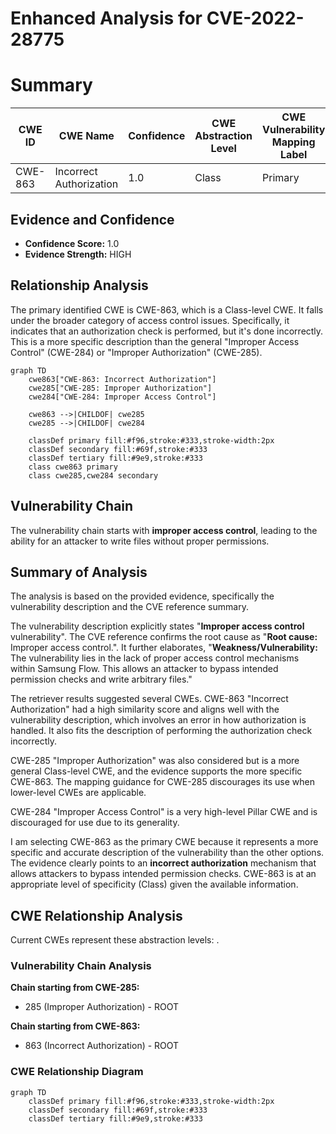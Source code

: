 # Enhanced Analysis for CVE-2022-28775

# Summary
| CWE ID | CWE Name | Confidence | CWE Abstraction Level | CWE Vulnerability Mapping Label | CWE-Vulnerability Mapping Notes |
|---|---|---|---|---|---|
| CWE-863 | Incorrect Authorization | 1.0 | Class | Primary | Allowed-with-Review |

## Evidence and Confidence

*   **Confidence Score:** 1.0
*   **Evidence Strength:** HIGH

## Relationship Analysis
The primary identified CWE is CWE-863, which is a Class-level CWE. It falls under the broader category of access control issues. Specifically, it indicates that an authorization check is performed, but it's done incorrectly. This is a more specific description than the general "Improper Access Control" (CWE-284) or "Improper Authorization" (CWE-285).

```mermaid
graph TD
    cwe863["CWE-863: Incorrect Authorization"]
    cwe285["CWE-285: Improper Authorization"]
    cwe284["CWE-284: Improper Access Control"]

    cwe863 -->|CHILDOF| cwe285
    cwe285 -->|CHILDOF| cwe284
    
    classDef primary fill:#f96,stroke:#333,stroke-width:2px
    classDef secondary fill:#69f,stroke:#333
    classDef tertiary fill:#9e9,stroke:#333
    class cwe863 primary
    class cwe285,cwe284 secondary
```

## Vulnerability Chain
The vulnerability chain starts with **improper access control**, leading to the ability for an attacker to write files without proper permissions.

## Summary of Analysis
The analysis is based on the provided evidence, specifically the vulnerability description and the CVE reference summary.

The vulnerability description explicitly states "**Improper access control** vulnerability". The CVE reference confirms the root cause as "**Root cause:** Improper access control.". It further elaborates, "**Weakness/Vulnerability:** The vulnerability lies in the lack of proper access control mechanisms within Samsung Flow. This allows an attacker to bypass intended permission checks and write arbitrary files."

The retriever results suggested several CWEs. CWE-863 "Incorrect Authorization" had a high similarity score and aligns well with the vulnerability description, which involves an error in how authorization is handled. It also fits the description of performing the authorization check incorrectly.

CWE-285 "Improper Authorization" was also considered but is a more general Class-level CWE, and the evidence supports the more specific CWE-863. The mapping guidance for CWE-285 discourages its use when lower-level CWEs are applicable.

CWE-284 "Improper Access Control" is a very high-level Pillar CWE and is discouraged for use due to its generality.

I am selecting CWE-863 as the primary CWE because it represents a more specific and accurate description of the vulnerability than the other options. The evidence clearly points to an **incorrect authorization** mechanism that allows attackers to bypass intended permission checks. CWE-863 is at an appropriate level of specificity (Class) given the available information.


## CWE Relationship Analysis

Current CWEs represent these abstraction levels: .


### Vulnerability Chain Analysis

**Chain starting from CWE-285:**
- 285 (Improper Authorization) - ROOT


**Chain starting from CWE-863:**
- 863 (Incorrect Authorization) - ROOT



### CWE Relationship Diagram

```mermaid
graph TD
    classDef primary fill:#f96,stroke:#333,stroke-width:2px
    classDef secondary fill:#69f,stroke:#333
    classDef tertiary fill:#9e9,stroke:#333
```